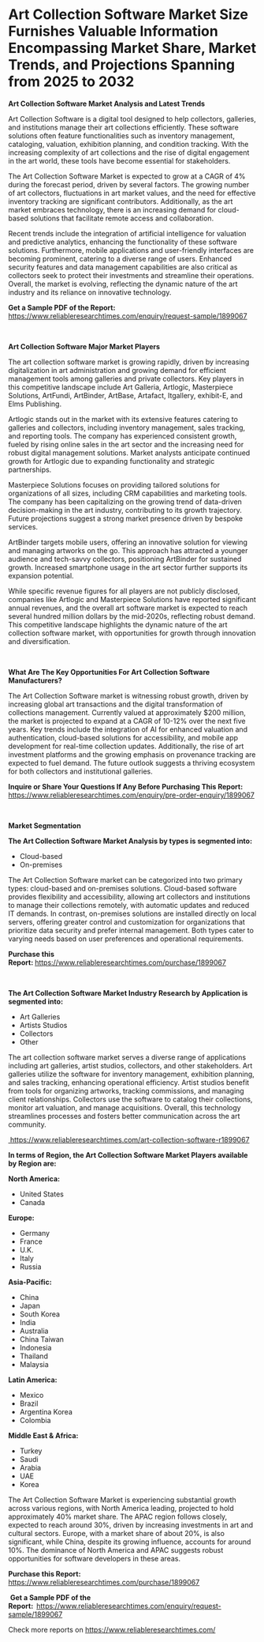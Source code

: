 <p><h1>Art Collection Software Market Size Furnishes Valuable Information Encompassing Market Share, Market Trends, and Projections Spanning from 2025 to 2032</h1></p><p><strong>Art Collection Software Market Analysis and Latest Trends</strong></p>
<p><p>Art Collection Software is a digital tool designed to help collectors, galleries, and institutions manage their art collections efficiently. These software solutions often feature functionalities such as inventory management, cataloging, valuation, exhibition planning, and condition tracking. With the increasing complexity of art collections and the rise of digital engagement in the art world, these tools have become essential for stakeholders.</p><p>The Art Collection Software Market is expected to grow at a CAGR of 4% during the forecast period, driven by several factors. The growing number of art collectors, fluctuations in art market values, and the need for effective inventory tracking are significant contributors. Additionally, as the art market embraces technology, there is an increasing demand for cloud-based solutions that facilitate remote access and collaboration.</p><p>Recent trends include the integration of artificial intelligence for valuation and predictive analytics, enhancing the functionality of these software solutions. Furthermore, mobile applications and user-friendly interfaces are becoming prominent, catering to a diverse range of users. Enhanced security features and data management capabilities are also critical as collectors seek to protect their investments and streamline their operations. Overall, the market is evolving, reflecting the dynamic nature of the art industry and its reliance on innovative technology.</p></p>
<p><strong>Get a Sample PDF of the Report:&nbsp;</strong> <a href="https://www.reliableresearchtimes.com/enquiry/request-sample/1899067?utm_campaign=2891&utm_medium=2&utm_source=Github&utm_content=ia&utm_term=09032025&utm_id=art-collection-software">https://www.reliableresearchtimes.com/enquiry/request-sample/1899067</a></p>
<p>&nbsp;</p>
<p><strong>Art Collection Software Major Market Players</strong></p>
<p><p>The art collection software market is growing rapidly, driven by increasing digitalization in art administration and growing demand for efficient management tools among galleries and private collectors. Key players in this competitive landscape include Art Galleria, Artlogic, Masterpiece Solutions, ArtFundi, ArtBinder, ArtBase, Artafact, Itgallery, exhibit-E, and Elms Publishing.</p><p>Artlogic stands out in the market with its extensive features catering to galleries and collectors, including inventory management, sales tracking, and reporting tools. The company has experienced consistent growth, fueled by rising online sales in the art sector and the increasing need for robust digital management solutions. Market analysts anticipate continued growth for Artlogic due to expanding functionality and strategic partnerships.</p><p>Masterpiece Solutions focuses on providing tailored solutions for organizations of all sizes, including CRM capabilities and marketing tools. The company has been capitalizing on the growing trend of data-driven decision-making in the art industry, contributing to its growth trajectory. Future projections suggest a strong market presence driven by bespoke services.</p><p>ArtBinder targets mobile users, offering an innovative solution for viewing and managing artworks on the go. This approach has attracted a younger audience and tech-savvy collectors, positioning ArtBinder for sustained growth. Increased smartphone usage in the art sector further supports its expansion potential.</p><p>While specific revenue figures for all players are not publicly disclosed, companies like Artlogic and Masterpiece Solutions have reported significant annual revenues, and the overall art software market is expected to reach several hundred million dollars by the mid-2020s, reflecting robust demand. This competitive landscape highlights the dynamic nature of the art collection software market, with opportunities for growth through innovation and diversification.</p></p>
<p>&nbsp;</p>
<p><strong>What Are The Key Opportunities For Art Collection Software Manufacturers?</strong></p>
<p><p>The Art Collection Software market is witnessing robust growth, driven by increasing global art transactions and the digital transformation of collections management. Currently valued at approximately $200 million, the market is projected to expand at a CAGR of 10-12% over the next five years. Key trends include the integration of AI for enhanced valuation and authentication, cloud-based solutions for accessibility, and mobile app development for real-time collection updates. Additionally, the rise of art investment platforms and the growing emphasis on provenance tracking are expected to fuel demand. The future outlook suggests a thriving ecosystem for both collectors and institutional galleries.</p></p>
<p><strong>Inquire or Share Your Questions If Any Before Purchasing This Report:</strong> <a href="https://www.reliableresearchtimes.com/enquiry/pre-order-enquiry/1899067?utm_campaign=2891&utm_medium=2&utm_source=Github&utm_content=ia&utm_term=09032025&utm_id=art-collection-software">https://www.reliableresearchtimes.com/enquiry/pre-order-enquiry/1899067</a></p>
<p>&nbsp;</p>
<p><strong>Market Segmentation</strong></p>
<p><strong>The Art Collection Software Market Analysis by types is segmented into:</strong></p>
<p><ul><li>Cloud-based</li><li>On-premises</li></ul></p>
<p><p>The Art Collection Software market can be categorized into two primary types: cloud-based and on-premises solutions. Cloud-based software provides flexibility and accessibility, allowing art collectors and institutions to manage their collections remotely, with automatic updates and reduced IT demands. In contrast, on-premises solutions are installed directly on local servers, offering greater control and customization for organizations that prioritize data security and prefer internal management. Both types cater to varying needs based on user preferences and operational requirements.</p></p>
<p><strong>Purchase this Report:&nbsp;</strong><a href="https://www.reliableresearchtimes.com/purchase/1899067?utm_campaign=2891&utm_medium=2&utm_source=Github&utm_content=ia&utm_term=09032025&utm_id=art-collection-software">https://www.reliableresearchtimes.com/purchase/1899067</a></p>
<p>&nbsp;</p>
<p><strong>The Art Collection Software Market Industry Research by Application is segmented into:</strong></p>
<p><ul><li>Art Galleries</li><li>Artists Studios</li><li>Collectors</li><li>Other</li></ul></p>
<p><p>The art collection software market serves a diverse range of applications including art galleries, artist studios, collectors, and other stakeholders. Art galleries utilize the software for inventory management, exhibition planning, and sales tracking, enhancing operational efficiency. Artist studios benefit from tools for organizing artworks, tracking commissions, and managing client relationships. Collectors use the software to catalog their collections, monitor art valuation, and manage acquisitions. Overall, this technology streamlines processes and fosters better communication across the art community.</p></p>
<p><a href="https://www.reliableresearchtimes.com/art-collection-software-r1899067?utm_campaign=2891&utm_medium=2&utm_source=Github&utm_content=ia&utm_term=09032025&utm_id=art-collection-software">&nbsp;https://www.reliableresearchtimes.com/art-collection-software-r1899067</a></p>
<p><strong>In terms of Region, the Art Collection Software Market Players available by Region are:</strong></p>
<p>
    <p> <strong> North America: </strong>
        <ul>
            <li>United States</li>
            <li>Canada</li>
        </ul>
        </p> 
    <p> <strong> Europe: </strong>
        <ul>
            <li>Germany</li>
            <li>France</li>
            <li>U.K.</li>
            <li>Italy</li>
            <li>Russia</li>
        </ul>
        </p> 
    <p> <strong> Asia-Pacific: </strong>
        <ul>
            <li>China</li>
            <li>Japan</li>
            <li>South Korea</li>
            <li>India</li>
            <li>Australia</li>
            <li>China Taiwan</li>
            <li>Indonesia</li>
            <li>Thailand</li>
            <li>Malaysia</li>
        </ul>
        </p> 
    <p> <strong> Latin America: </strong>
        <ul>
            <li>Mexico</li>
            <li>Brazil</li>
            <li>Argentina Korea</li>
            <li>Colombia</li>
        </ul>
        </p> 
    <p> <strong> Middle East & Africa: </strong>
        <ul>
            <li>Turkey</li>
            <li>Saudi</li>
            <li>Arabia</li>
            <li>UAE</li>
            <li>Korea</li>
        </ul>
    </p>
    </p>
<p><p>The Art Collection Software Market is experiencing substantial growth across various regions, with North America leading, projected to hold approximately 40% market share. The APAC region follows closely, expected to reach around 30%, driven by increasing investments in art and cultural sectors. Europe, with a market share of about 20%, is also significant, while China, despite its growing influence, accounts for around 10%. The dominance of North America and APAC suggests robust opportunities for software developers in these areas.</p></p>
<p><strong>Purchase this Report: </strong><a href="https://www.reliableresearchtimes.com/purchase/1899067?utm_campaign=2891&utm_medium=2&utm_source=Github&utm_content=ia&utm_term=09032025&utm_id=art-collection-software">https://www.reliableresearchtimes.com/purchase/1899067</a></p>
<p>&nbsp;<strong>Get a Sample PDF of the Report:&nbsp;&nbsp;</strong><a href="https://www.reliableresearchtimes.com/enquiry/request-sample/1899067?utm_campaign=2891&utm_medium=2&utm_source=Github&utm_content=ia&utm_term=09032025&utm_id=art-collection-software">https://www.reliableresearchtimes.com/enquiry/request-sample/1899067</a></p>
<p><strong></strong></p>
<p>Check more reports on <a href="https://www.reliableresearchtimes.com/?utm_campaign=2891&utm_medium=2&utm_source=Github&utm_content=ia&utm_term=09032025&utm_id=art-collection-software">https://www.reliableresearchtimes.com/</a></p>